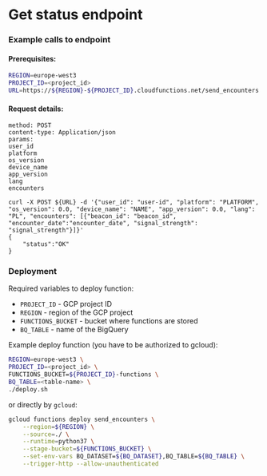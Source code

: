 # Get status endpoint

### Example calls to endpoint

#### Prerequisites:

```bash
REGION=europe-west3
PROJECT_ID=<project_id>
URL=https://${REGION}-${PROJECT_ID}.cloudfunctions.net/send_encounters
```

#### Request details:
```
method: POST
content-type: Application/json
params:
user_id
platform
os_version
device_name
app_version
lang
encounters

curl -X POST ${URL} -d '{"user_id": "user-id", "platform": "PLATFORM", "os_version": 0.0, "device_name": "NAME", "app_version": 0.0, "lang": "PL", "encounters": [{"beacon_id": "beacon_id", "encounter_date":"encounter_date", "signal_strength": "signal_strength"}]}'
{
    "status":"OK"
}
```

### Deployment

Required variables to deploy function:
* `PROJECT_ID` - GCP project ID
* `REGION` - region of the GCP project
* `FUNCTIONS_BUCKET` - bucket where functions are stored
* `BQ_TABLE` - name of the BigQuery

Example deploy function (you have to be authorized to gcloud):
```bash
REGION=europe-west3 \
PROJECT_ID=<project_id> \
FUNCTIONS_BUCKET=${PROJECT_ID}-functions \
BQ_TABLE=<table-name> \
./deploy.sh
```

or directly by `gcloud`:
```bash
gcloud functions deploy send_encounters \
    --region=${REGION} \
    --source=./ \
    --runtime=python37 \
    --stage-bucket=${FUNCTIONS_BUCKET} \
    --set-env-vars BQ_DATASET=${BQ_DATASET},BQ_TABLE=${BQ_TABLE} \
    --trigger-http --allow-unauthenticated
```
